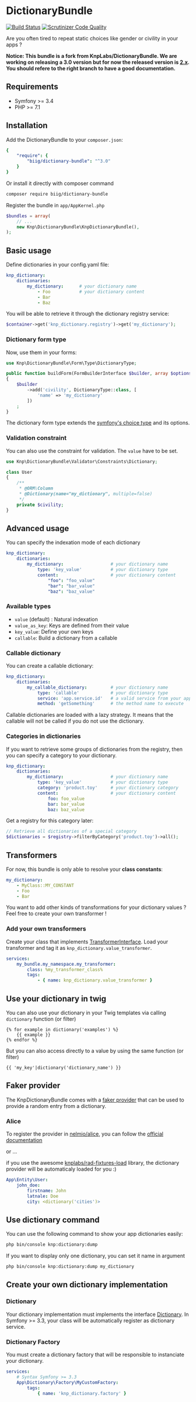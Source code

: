 DictionaryBundle
================
[![Build Status](https://travis-ci.org/biig-io/DictionaryBundle.svg)](https://travis-ci.org/biig-io/DictionaryBundle)
[![Scrutinizer Code Quality](https://scrutinizer-ci.com/g/KnpLabs/DictionaryBundle/badges/quality-score.png?b=master)](https://scrutinizer-ci.com/g/KnpLabs/DictionaryBundle/?branch=master)

Are you often tired to repeat static choices like gender or civility in your apps ?

__Notice: This bundle is a fork from KnpLabs/DictionaryBundle. We are working on releasing a 3.0 version but for now the released version is [2.x](https://github.com/biig-io/DictionaryBundle/tree/2.x). You should refere to the right branch to have a good documentation.__

## Requirements
- Symfony >= 3.4
- PHP >= 7.1

## Installation
Add the DictionaryBundle to your `composer.json`:
```yaml
{
    "require": {
        "biig/dictionary-bundle": "^3.0"
    }
}
```
Or install it directly with composer command
```bash
composer require biig/dictionary-bundle
```

Register the bundle in ``app/AppKernel.php``

```php
$bundles = array(
    // ...
    new Knp\DictionaryBundle\KnpDictionaryBundle(),
);
```

## Basic usage
Define dictionaries in your config.yaml file:
```yaml
knp_dictionary:
    dictionaries:
        my_dictionary:      # your dictionary name
            - Foo           # your dictionary content
            - Bar
            - Baz

```
You will be able to retrieve it through the dictionary registry service:
```php
$container->get('knp_dictionary.registry')->get('my_dictionary');
```
### Dictionary form type

Now, use them in your forms:

```php
use Knp\DictionaryBundle\Form\Type\DictionaryType;

public function buildForm(FormBuilderInterface $builder, array $options)
{
    $builder
        ->add('civility', DictionaryType::class, [
            'name' => 'my_dictionary'
        ])
    ;
}
```
The dictionary form type extends the [symfony's choice type](http://symfony.com/fr/doc/current/reference/forms/types/choice.html) and its options.

### Validation constraint

You can also use the constraint for validation. The `value` have to be set.

```php
use Knp\DictionaryBundle\Validator\Constraints\Dictionary;

class User
{
    /**
     * @ORM\Column
     * @Dictionary(name="my_dictionary", multiple=false)
     */
    private $civility;
}
```

## Advanced usage
You can specify the indexation mode of each dictionary
```yaml
knp_dictionary:
    dictionaries:
        my_dictionary:                  # your dictionary name
            type: 'key_value'           # your dictionary type
            content:                    # your dictionary content
                "foo": "foo_value"
                "bar": "bar_value"
                "baz": "baz_value"
```
### Available types
- `value` (default) : Natural indexation
- `value_as_key`: Keys are defined from their value
- `key_value`: Define your own keys
- `callable`: Build a dictionary from a callable

### Callable dictionary
You can create a callable dictionary:
```yaml
knp_dictionary:
    dictionaries:
        my_callable_dictionary:         # your dictionary name
            type: 'callable'            # your dictionary type
            service: 'app.service.id'   # a valid service from your application
            method: 'getSomething'      # the method name to execute
```
Callable dictionaries are loaded with a lazy strategy. It means that the callable
will not be called if you do not use the dictionary.

### Categories in dictionaries

If you want to retrieve some groups of dictionaries from the registry, then you can specify a
category to your dictionary.

```yaml
knp_dictionary:
    dictionaries:
        my_dictionary:                  # your dictionary name
            type: 'key_value'           # your dictionary type
            category: 'product.toy'     # your dictionary category
            content:                    # your dictionary content
                foo: foo_value
                bar: bar_value
                baz: baz_value
```

Get a registry for this category later:

```php
// Retrieve all dictionaries of a special category
$dictionaries = $registry->filterByCategory('product.toy')->all();
```

## Transformers
For now, this bundle is only able to resolve your **class constants**:

```yaml
my_dictionary:
    - MyClass::MY_CONSTANT
    - Foo
    - Bar
```
You want to add other kinds of transformations for your dictionary values ?
Feel free to create your own transformer !

### Add your own transformers

Create your class that implements [TransformerInterface](src/Knp/DictionaryBundle/Dictionary/ValueTransformer/TransformerInterface.php).
Load your transformer and tag it as `knp_dictionary.value_transformer`.
```yaml
services:
    my_bundle.my_namespace.my_transformer:
    	class: %my_transformer_class%
    	tags:
        	- { name: knp_dictionary.value_transformer }
```

## Use your dictionary in twig

You can also use your dictionary in your Twig templates via calling ```dictionary``` function (or filter)

```twig
{% for example in dictionary('examples') %}
    {{ example }}
{% endfor %}
```

But you can also access directly to a value by using the same function (or filter)

```twig
{{ 'my_key'|dictionary('dictionary_name') }}
```

## Faker provider

The KnpDictionaryBundle comes with a [faker provider](https://github.com/fzaninotto/Faker) that can be used to provide a random entry from a dictionary.

### Alice

To register the provider in [nelmio/alice](https://github.com/nelmio/alice), you can follow the [official documentation](https://github.com/nelmio/alice/blob/master/doc/customizing-data-generation.md#add-a-custom-faker-provider-class)

or ...

if you use the awesome [knplabs/rad-fixtures-load](https://github.com/knplabs/rad-fixtures-load) library, the dictionary provider will be automaticaly loaded for you :)

```yaml
App\Entity\User:
    john_doe:
        firstname: John
        latnale: Doe
        city: <dictionary('cities')>
```

## Use dictionary command

You can use the following command to show your app dictionaries easily:
```bash
php bin/console knp:dictionary:dump
```

If you want to display only one dictionary, you can set it name in argument
```bash
php bin/console knp:dictionary:dump my_dictionary
```

## Create your own dictionary implementation

### Dictionary
Your dictionary implementation must implements the interface [Dictionary](src/Knp/DictionaryBundle/Dictionary/Dictionary.php).
In Symfony >= 3.3, your class will be automatically register as dictionary service.

### Dictionary Factory
You must create a dictionary factory that will be responsible to instanciate your dictionary.

```yaml
services:
    # Syntax Symfony >= 3.3
    App\Dictionary\Factory\MyCustomFactory:
        tags:
            { name: 'knp_dictionary.factory' }
```
